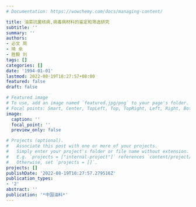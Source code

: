 ```yaml
---
# Documentation: https://wowchemy.com/docs/managing-content/

title: 油菜抗菌核病,病毒病材料的鉴定和筛选研究
subtitle: ''
summary: ''
authors:
- 必文 周
- 琦 余
- 胜毅 刘
tags: []
categories: []
date: '1994-01-01'
lastmod: 2022-08-19T18:27:57+08:00
featured: false
draft: false

# Featured image
# To use, add an image named `featured.jpg/png` to your page's folder.
# Focal points: Smart, Center, TopLeft, Top, TopRight, Left, Right, BottomLeft, Bottom, BottomRight.
image:
  caption: ''
  focal_point: ''
  preview_only: false

# Projects (optional).
#   Associate this post with one or more of your projects.
#   Simply enter your project's folder or file name without extension.
#   E.g. `projects = ["internal-project"]` references `content/project/deep-learning/index.md`.
#   Otherwise, set `projects = []`.
projects: []
publishDate: '2022-08-19T10:27:57.279516Z'
publication_types:
- '2'
abstract: ''
publication: '*中国油料*'
---
```

